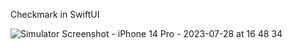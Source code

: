 Checkmark in SwiftUI

![Simulator Screenshot - iPhone 14 Pro - 2023-07-28 at 16 48 34](https://github.com/sbharti2016/Checkmark/assets/60354752/8b118e75-d5cd-42c4-918a-eb908b537c1e)
